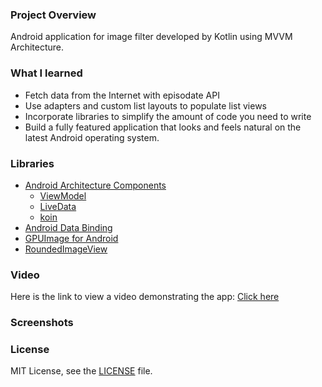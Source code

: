 ### Project Overview

Android application for image filter developed by Kotlin using MVVM Architecture.
### What I learned
- Fetch data from the Internet with episodate API
- Use adapters and custom list layouts to populate list views
- Incorporate libraries to simplify the amount of code you need to write
- Build a fully featured application that looks and feels natural on the latest Android operating system.
### Libraries
- [Android Architecture Components](https://developer.android.com/topic/libraries/architecture/) 
    * [ViewModel](https://developer.android.com/topic/libraries/architecture/viewmodel)
    * [LiveData](https://developer.android.com/topic/libraries/architecture/livedata)
    * [koin](https://insert-koin.io/docs/reference/koin-android/viewmodel)
- [Android Data Binding](https://developer.android.com/topic/libraries/data-binding/)
- [GPUImage for Android](https://github.com/cats-oss/android-gpuimage)
- [RoundedImageView](https://github.com/vinc3m1/RoundedImageView)
### Video
Here is the link to view a video demonstrating the app: [Click here](https://www.youtube.com/watch?v=G9U5nWYtQwM)
### Screenshots
### License
MIT License, see the [LICENSE](LICENSE) file.
